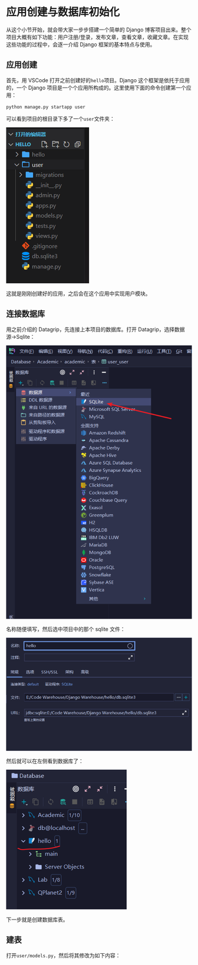 # 应用创建与数据库初始化

从这个小节开始，就会带大家一步步搭建一个简单的 Django 博客项目出来。整个项目大概有如下功能：用户注册/登录，发布文章，查看文章，收藏文章。在实现这些功能的过程中，会逐一介绍 Django 框架的基本特点与使用。

## 应用创建

首先，用 VSCode 打开之前创建好的`hello`项目。Django 这个框架是依托于应用的，一个 Django 项目是一个个应用所构成的。这里使用下面的命令创建第一个应用：

```shell
python manage.py startapp user
```

可以看到项目的根目录下多了一个`user`文件夹：

![image-20220122214447228](https://raw.githubusercontent.com/zhtjtcz/MyImg/master/img/202201222144256.png)

这就是刚刚创建好的应用，之后会在这个应用中实现用户模块。



## 连接数据库

用之前介绍的 Datagrip，先连接上本项目的数据库。打开 Datagrip，选择数据源->Sqlite：

![image-20220122214427786](https://raw.githubusercontent.com/zhtjtcz/MyImg/master/img/202201222144846.png)



名称随便填写，然后选中项目中的那个 sqlite 文件：

![image-20220122214602587](https://raw.githubusercontent.com/zhtjtcz/MyImg/master/img/202201222146624.png)



然后就可以在左侧看到数据库了：

![image-20220122214657473](https://raw.githubusercontent.com/zhtjtcz/MyImg/master/img/202201222146508.png)



下一步就是创建数据库表。



## 建表

打开`user/models.py`，然后将其修改为如下内容：

```python
```


